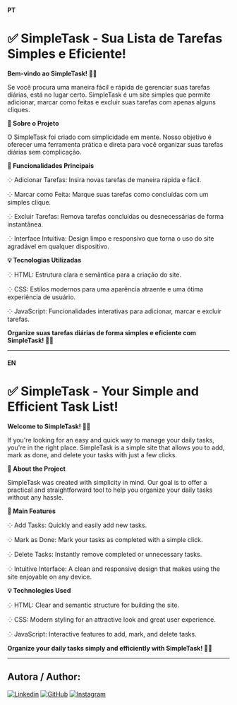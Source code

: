 #### PT

# ✅ SimpleTask - Sua Lista de Tarefas Simples e Eficiente!
**Bem-vindo ao SimpleTask! 📝✨**

Se você procura uma maneira fácil e rápida de gerenciar suas tarefas diárias, está no lugar certo. SimpleTask é um site simples que permite adicionar, marcar como feitas e excluir suas tarefas com apenas alguns cliques.

**🚀 Sobre o Projeto**

O SimpleTask foi criado com simplicidade em mente. Nosso objetivo é oferecer uma ferramenta prática e direta para você organizar suas tarefas diárias sem complicação.

**🌟 Funcionalidades Principais**

⁘ Adicionar Tarefas: Insira novas tarefas de maneira rápida e fácil.

⁘ Marcar como Feita: Marque suas tarefas como concluídas com um simples clique.

⁘ Excluir Tarefas: Remova tarefas concluídas ou desnecessárias de forma instantânea.

⁘ Interface Intuitiva: Design limpo e responsivo que torna o uso do site agradável em qualquer dispositivo.

**💡 Tecnologias Utilizadas**

⁘ HTML: Estrutura clara e semântica para a criação do site.

⁘ CSS: Estilos modernos para uma aparência atraente e uma ótima experiência de usuário.

⁘ JavaScript: Funcionalidades interativas para adicionar, marcar e excluir tarefas.

**Organize suas tarefas diárias de forma simples e eficiente com SimpleTask! 🎯✅**

-------------------------------------------------------------------------------------------
#### EN

# ✅ SimpleTask - Your Simple and Efficient Task List!
**Welcome to SimpleTask! 📝✨**

If you're looking for an easy and quick way to manage your daily tasks, you're in the right place. SimpleTask is a simple site that allows you to add, mark as done, and delete your tasks with just a few clicks.

**🚀 About the Project**

SimpleTask was created with simplicity in mind. Our goal is to offer a practical and straightforward tool to help you organize your daily tasks without any hassle.

**🌟 Main Features**

⁘ Add Tasks: Quickly and easily add new tasks.

⁘ Mark as Done: Mark your tasks as completed with a simple click.

⁘ Delete Tasks: Instantly remove completed or unnecessary tasks.

⁘ Intuitive Interface: A clean and responsive design that makes using the site enjoyable on any device.

**💡 Technologies Used**

⁘ HTML: Clear and semantic structure for building the site.

⁘ CSS: Modern styling for an attractive look and great user experience.

⁘ JavaScript: Interactive features to add, mark, and delete tasks.

**Organize your daily tasks simply and efficiently with SimpleTask! 🎯✅**

------------------------------------------------------------------------------------------

## Autora / Author:
[![Linkedin](https://img.shields.io/badge/-LinkedIn-blue?style=flat&logo=Linkedin&logoColor=white)](https://www.linkedin.com/in/maria-eduarda-a-58238b1a1?) [![GitHub](https://img.shields.io/badge/-GitHub-181717?style=flat&logo=github)](https://github.com/Dudahh18) [![Instagram](https://img.shields.io/badge/-Instagram-E4405F?style=flat&logo=instagram&logoColor=white)](https://www.instagram.com/_dudahh.18?igsh=MXZpdHhnamNmbjMx)
